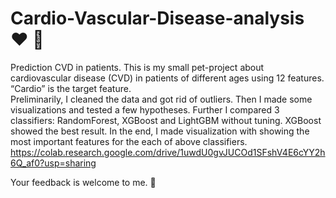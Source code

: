# Cardio-Vascular-Disease-analysis :heart: :hospital:
Prediction CVD in patients.
This is my small pet-project about cardiovascular disease (CVD) in patients of different ages using 12 features. “Cardio” is the target feature.  
Preliminarily, I cleaned the data and got rid of outliers.
Then I made some visualizations and tested a few hypotheses.
Further I compared 3 classifiers: RandomForest, XGBoost and LightGBM without tuning.
XGBoost showed the best result.
In the end, I made visualization with showing the most important features for the each of above classifiers.
https://colab.research.google.com/drive/1uwdU0gvJUCOd1SFshV4E6cYY2h6Q_af0?usp=sharing

Your feedback is welcome to me. :raised_hands:
